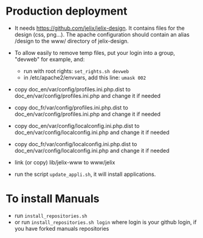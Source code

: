Production deployment
=====================


- It needs https://github.com/jelix/jelix-design. It contains files for the design (css, png...). The apache
  configuration should contain an alias /design to the www/ directory of jelix-design.

- To allow easily to remove temp files, put your login into a group, "devweb" for example, and:
   - run with root rights: `set_rights.sh devweb`
   - in /etc/apache2/envvars, add this line: `umask 002`

- copy doc_en/var/config/profiles.ini.php.dist to doc_en/var/config/profiles.ini.php and change it if needed
- copy doc_fr/var/config/profiles.ini.php.dist to doc_en/var/config/profiles.ini.php and change it if needed
- copy doc_en/var/config/localconfig.ini.php.dist to doc_en/var/config/localconfig.ini.php and change it if needed
- copy doc_fr/var/config/localconfig.ini.php.dist to doc_en/var/config/localconfig.ini.php and change it if needed

- link (or copy) lib/jelix-www to www/jelix

- run the script `update_appli.sh`, it will install applications.


To install Manuals
==================

- run `install_repositories.sh`
- or run `install_repositories.sh login`
  where login is your github login, if you have forked manuals repositories

